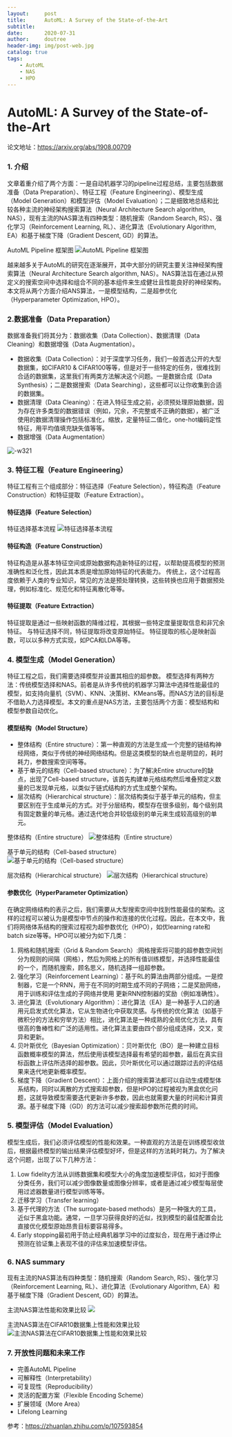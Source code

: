 ```yaml
---
layout:		post
title:		AutoML: A Survey of the State-of-the-Art
subtitle:	
date:       2020-07-31
author:     doutree
header-img: img/post-web.jpg
catalog: true
tags:
    - AutoML
    - NAS
    - HPO
---
```


# AutoML: A Survey of the State-of-the-Art

论文地址：https://arxiv.org/abs/1908.00709

### 1. 介绍

文章着重介绍了两个方面：一是自动机器学习的pipeline过程总结，主要包括数据准备（Data Preparation）、特征工程（Feature Engineering）、模型生成（Model Generation）和模型评估（Model Evaluation）；二是细致地总结和比较各种主流的神经架构搜索算法（Neural Architecture Search algorithm, NAS），现有主流的NAS算法有四种类型：随机搜索（Random Search, RS）、强化学习（Reinforcement Learning, RL）、进化算法（Evolutionary Algorithm, EA）和基于梯度下降（Gradient Descent, GD）的算法。

AutoML Pipeline 框架图
![AutoML Pipeline 框架图](/assets/15961859212238.jpg)

越来越多关于AutoML的研究在逐渐展开，其中大部分的研究主要关注神经架构搜索算法（Neural Architecture Search algorithm, NAS）。NAS算法旨在通过从预定义的搜索空间中选择和组合不同的基本组件来生成健壮且性能良好的神经架构。本文将从两个方面介绍ANS算法，一是模型结构，二是超参优化（Hyperparameter Optimization, HPO）。

### 2.数据准备（Data Preparation）

数据准备我们将其分为：数据收集（Data Collection）、数据清理（Data Cleaning）和数据增强（Data Augmentation）。

- 数据收集（Data Collection）：对于深度学习任务，我们一般首选公开的大型数据集，如CIFAR10 & CIFAR100等等，但是对于一些特定的任务，很难找到合适的数据集，这里我们有两类方法解决这个问题。一是数据合成（Data Synthesis）；二是数据搜索（Data Searching），这些都可以让你收集到合适的数据集。
- 数据清理（Data Cleaning）：在进入特征生成之前，必须预处理原始数据，因为存在许多类型的数据错误（例如，冗余，不完整或不正确的数据），被广泛使用的数据清理操作包括标准化，缩放，定量特征二值化，one-hot编码定性特征，用平均值填充缺失值等等。
- 数据增强（Data Augmentation）

![-w321](/assets/15961888798106.jpg)

### 3. 特征工程（Feature Engineering）

特征工程有三个组成部分：特征选择（Feature Selection），特征构造（Feature Construction）和特征提取（Feature Extraction）。

#### 特征选择（Feature Selection）


特征选择基本流程
![特征选择基本流程](/assets/15961890817832.jpg)

#### 特征构造（Feature Construction）

特征构造是从基本特征空间或原始数据构造新特征的过程，以帮助提高模型的预测准确性和泛化性，因此其本质是增加原始特征的代表能力。 传统上，这个过程高度依赖于人类的专业知识，常见的方法是预处理转换，这些转换也应用于数据预处理，例如标准化、规范化和特征离散化等等。

#### 特征提取（Feature Extraction）

特征提取是通过一些映射函数的降维过程，其根据一些特定度量提取信息和非冗余特征。 与特征选择不同，特征提取将改变原始特征。 特征提取的核心是映射函数，可以以多种方式实现，如PCA和LDA等等。

### 4. 模型生成（Model Generation）

特征工程之后，我们需要选择模型并设置其相应的超参数。 模型选择有两种方法：传统模型选择和NAS。前者是从许多传统的机器学习算法中选择性能最佳的模型，如支持向量机（SVM）、KNN、决策树、KMeans等。而NAS方法的目标是不借助人力选择模型。本文的重点是NAS方法，主要包括两个方面：模型结构和模型参数自动优化。

#### 模型结构（Model Structure）

- 整体结构（Entire structure）：第一种直观的方法是生成一个完整的链结构神经网络，类似于传统的神经网络结构。但是这类模型的缺点也是明显的，耗时耗力，参数搜索空间等等。
- 基于单元的结构（Cell-based structure）：为了解决Entire structure的缺点，出现了Cell-based structure，该首先构建单元格结构然后堆叠预定义数量的已发现单元格，以类似于链式结构的方式生成整个架构。
- 层次结构（Hierarchical structure）：层次结构类似于基于单元的结构，但主要区别在于生成单元的方式。对于分层结构，模型存在很多级别，每个级别具有固定数量的单元格。通过迭代地合并较低级别的单元来生成较高级别的单元。

整体结构（Entire structure）
![整体结构（Entire structure）](/assets/15961894880299.jpg)

基于单元的结构（Cell-based structure）
![基于单元的结构（Cell-based structure）](/assets/15961895120758.jpg)

层次结构（Hierarchical structure）
![层次结构（Hierarchical structure）](/assets/15961895351485.jpg)

#### 参数优化（HyperParameter Optimization）

在确定网络结构的表示之后，我们需要从大型搜索空间中找到性能最佳的架构。这样的过程可以被认为是模型中节点的操作和连接的优化过程。因此，在本文中，我们将网络体系结构的搜索过程视为超参数优化（HPO），如优learning rate和batch size等等。HPO可以被分为如下几类：

1. 网格和随机搜索（Grid & Random Search）:网格搜索将可能的超参数空间划分为规则的间隔（网格），然后为网格上的所有值训练模型，并选择性能最佳的一个，而随机搜索，顾名思义，随机选择一组超参数。
2. 强化学习（Reinforcement Learning）：基于RL的算法由两部分组成。一是控制器，它是一个RNN，用于在不同的时期生成不同的子网络；二是奖励网络，用于训练和评估生成的子网络并使用 更新RNN控制器的奖励（例如准确性）。
3. 进化算法（Evolutionary Algorithm）：进化算法（EA）是一种基于人口的通用元启发式优化算法，它从生物进化中获取灵感。与传统的优化算法（如基于微积分的方法和穷举方法）相比，进化算法是一种成熟的全局优化方法，具有很高的鲁棒性和广泛的适用性。进化算法主要由四个部分组成选择，交叉，变异和更新。
4. 贝叶斯优化（Bayesian Optimization）：贝叶斯优化（BO）是一种建立目标函数概率模型的算法，然后使用该模型选择最有希望的超参数，最后在真实目标函数上评估所选择的超参数。因此，贝叶斯优化可以通过跟踪过去的评估结果来迭代地更新概率模型。
5. 梯度下降（Gradient Descent）：上面介绍的搜索算法都可以自动生成模型体系结构，同时以离散的方式搜索超参数，但是HPO的过程被视为黑盒优化问题，这就导致模型需要迭代更新许多参数，因此也就需要大量的时间和计算资源。基于梯度下降（GD）的方法可以减少搜索超参数所花费的时间。

### 5. 模型评估（Model Evaluation）

模型生成后，我们必须评估模型的性能和效果。一种直观的方法是在训练模型收敛后，根据最终模型的输出结果评估模型好坏，但是这样的方法耗时耗力。为了解决这个问题，出现了以下几种方法：
1. Low fidelity方法从训练数据集和模型大小的角度加速模型评估，如对于图像分类任务，我们可以减少图像数量或图像分辨率，或者是通过减少模型每层使用过滤器数量进行模型训练等等。
2. 迁移学习（Transfer learning）
3. 基于代理的方法（The surrogate-based methods）是另一种强大的工具，近似于黑盒功能。通常，一旦学习获得良好的近似，找到模型的最佳配置会比直接优化模型原始昂贵目标要容易得多。
4. Early stopping最初用于防止经典机器学习中的过度拟合，现在用于通过停止预测在验证集上表现不佳的评估来加速模型评估。

### 6. NAS summary

现有主流的NAS算法有四种类型：随机搜索（Random Search, RS）、强化学习（Reinforcement Learning, RL）、进化算法（Evolutionary Algorithm, EA）和基于梯度下降（Gradient Descent, GD）的算法。

主流NAS算法性能和效果比较
![](/assets/15961862541174.jpg)

主流NAS算法在CIFAR10数据集上性能和效果比较
![主流NAS算法在CIFAR10数据集上性能和效果比较](/assets/15961864136735.jpg)

### 7. 开放性问题和未来工作

* 完善AutoML Pipeline
* 可解释性（Interpretability）
* 可复现性（Reproducibility）
* 灵活的配置方案（Flexible Encoding Scheme）
* 扩展领域（More Area）
* Lifelong Learning

参考：https://zhuanlan.zhihu.com/p/107593854
